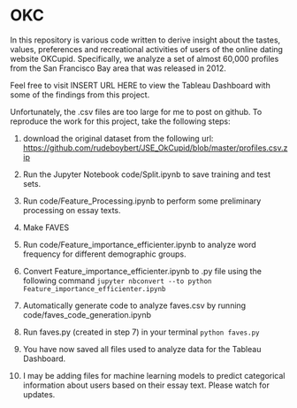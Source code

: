 # OKC

In this repository is various code written to derive insight about the tastes, values, preferences and recreational activities of users of the online dating website OKCupid.  Specifically, we analyze a set of almost 60,000 profiles from the San Francisco Bay area that was released in 2012.

Feel free to visit INSERT URL HERE to view the Tableau Dashboard with some of the findings from this project.

Unfortunately, the .csv files are too large for me to post on github.  To reproduce the work for this project, take the following steps:

1) download the original dataset from the following url:
https://github.com/rudeboybert/JSE_OkCupid/blob/master/profiles.csv.zip

2) Run the Jupyter Notebook code/Split.ipynb to save training and test sets.

3) Run code/Feature_Processing.ipynb to perform some preliminary processing on essay texts.

4) Make FAVES 

5) Run code/Feature_importance_efficienter.ipynb to analyze word frequency for different demographic groups.

6) Convert Feature_importance_efficienter.ipynb to .py file using the following command
```jupyter nbconvert --to python Feature_importance_efficienter.ipynb```

7) Automatically generate code to analyze faves.csv by running code/faves_code_generation.ipynb

8) Run faves.py (created in step 7) in your terminal
```python faves.py```

9) You have now saved all files used to analyze data for the Tableau Dashboard.

10) I may be adding files for machine learning models to predict categorical information about users based on their essay text.  Please watch for updates.
